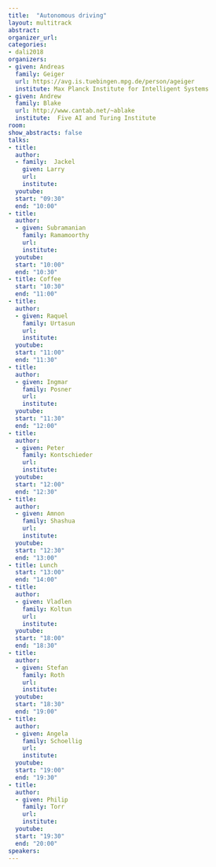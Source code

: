 ```yaml
---
title:  "Autonomous driving"
layout: multitrack
abstract: 
organizer_url: 
categories:
- dali2018
organizers:
- given: Andreas 
  family: Geiger
  url: https://avg.is.tuebingen.mpg.de/person/ageiger
  institute: Max Planck Institute for Intelligent Systems
- given: Andrew
  family: Blake
  url: http://www.cantab.net/~ablake
  institute:  Five AI and Turing Institute
room: 
show_abstracts: false
talks:
- title: 
  author: 
  - family:  Jackel
    given: Larry
    url: 
    institute: 
  youtube: 
  start: "09:30"
  end: "10:00" 
- title: 
  author:
  - given: Subramanian 
    family: Ramamoorthy
    url: 
    institute: 
  youtube: 
  start: "10:00"
  end: "10:30" 
- title: Coffee
  start: "10:30"
  end: "11:00"
- title: 
  author: 
  - given: Raquel 
    family: Urtasun
    url: 
    institute: 
  youtube: 
  start: "11:00"
  end: "11:30" 
- title: 
  author: 
  - given: Ingmar 
    family: Posner
    url: 
    institute: 
  youtube: 
  start: "11:30"
  end: "12:00" 
- title: 
  author: 
  - given: Peter  
    family: Kontschieder
    url: 
    institute: 
  youtube: 
  start: "12:00"
  end: "12:30" 
- title: 
  author: 
  - given: Amnon   
    family: Shashua
    url: 
    institute: 
  youtube: 
  start: "12:30"
  end: "13:00"
- title: Lunch
  start: "13:00"
  end: "14:00"
- title: 
  author: 
  - given: Vladlen   
    family: Koltun
    url: 
    institute: 
  youtube: 
  start: "18:00"
  end: "18:30"
- title: 
  author:
  - given: Stefan 
    family: Roth
    url: 
    institute: 
  youtube: 
  start: "18:30"
  end: "19:00"
- title: 
  author:
  - given: Angela  
    family: Schoellig
    url: 
    institute: 
  youtube: 
  start: "19:00"
  end: "19:30"
- title: 
  author:
  - given: Philip
    family: Torr
    url: 
    institute: 
  youtube: 
  start: "19:30"
  end: "20:00"
speakers:
---
```

